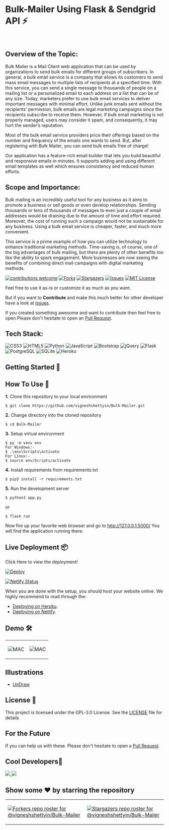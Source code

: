 # Bulk-Mailer Using Flask & Sendgrid API ⚡️
&nbsp;&nbsp;&nbsp;&nbsp;&nbsp;&nbsp;&nbsp;&nbsp;&nbsp;&nbsp;&nbsp;&nbsp;&nbsp;&nbsp;&nbsp;&nbsp;&nbsp;&nbsp;&nbsp;&nbsp;&nbsp;&nbsp;&nbsp;&nbsp;&nbsp;&nbsp;&nbsp;&nbsp;&nbsp;&nbsp;

## Overview of the Topic:

Bulk Mailer is a Mail Client web application that can be used by organizations to send bulk emails for different groups of subscribers. In general, a bulk email service is a company that allows its customers to send mass email messages to multiple lists of recipients at a specified time. With this service, you can send a single message to thousands of people on a mailing list or a personalized email to each address on a list that can be of any size.
Today, marketers prefer to use bulk email services to deliver important messages with minimal effort. Unlike junk emails sent without the recipients’ permission, bulk emails are legal marketing campaigns since the recipients subscribe to receive them. However, if bulk email marketing is not properly managed, users may consider it spam, and consequently, it may hurt the sender’s reputation.

Most of the bulk email service providers price their offerings based on the number and frequency of the emails one wants to send. But, after registering with Bulk Mailer, you can send bulk emails free of charge!

Our application has a feature-rich email builder that lets you build beautiful and responsive emails in minutes. It supports adding and using different email templates as well which ensures consistency and reduced human efforts.

## Scope and Importance:

Bulk mailing is an incredibly useful tool for any business as it aims to promote a business or sell goods or even develop relationships. Sending thousands or tens of thousands of messages to even just a couple of email addresses would be draining due to the amount of time and effort required. Moreover, the cost of running such a campaign would not be sustainable for any business. Using a bulk email service is cheaper, faster, and much more convenient.

This service is a prime example of how you can utilize technology to enhance traditional marketing methods. Time-saving is, of course, one of the big advantages of bulk mailing, but there are plenty of other benefits too like the ability to spark engagement. More businesses are now seeing the benefits of combining direct mail campaigns with digital marketing methods.


[![contributions welcome](https://img.shields.io/badge/contributions-welcome-brightgreen.svg?style=flat)](https://github.com/vigneshshettyin/Bulk-Mailer/issues)
[![Forks](https://img.shields.io/github/forks/vigneshshettyin/Bulk-Mailer.svg?logo=github)](https://github.com/vigneshshettyin/Bulk-Mailer/network/members)
[![Stargazers](https://img.shields.io/github/stars/vigneshshettyin/Bulk-Mailer.svg?logo=github)](https://github.com/vigneshshettyin/Bulk-Mailer/stargazers)
[![Issues](https://img.shields.io/github/issues/vigneshshettyin/Bulk-Mailer.svg?logo=github)](https://github.com/vigneshshettyin/Bulk-Mailer/issues)
[![MIT License](https://img.shields.io/github/license/vigneshshettyin/Bulk-Mailer.svg?style=flat-square)](https://github.com/vigneshshettyin/Bulk-Mailer/blob/master/LICENSE)

Feel free to use it as-is or customize it as much as you want.

But if you want to **Contribute** and make this much better for other developer have a look at [Issues](https://github.com/vigneshshettyin/Bulk-Mailer/issues).


If you created something awesome and want to contribute then feel free to open Please don't hesitate to open an [Pull Request](https://github.com/vigneshshettyin/Bulk-Mailer/pulls).

## Tech Stack:
<img alt="CSS3" src="https://img.shields.io/badge/css3%20-%231572B6.svg?&style=for-the-badge&logo=css3&logoColor=white"/> 	<img alt="HTML5" src="https://img.shields.io/badge/html5%20-%23E34F26.svg?&style=for-the-badge&logo=html5&logoColor=white"/> <img alt="Python" src="https://img.shields.io/badge/python%20-%2314354C.svg?&style=for-the-badge&logo=python&logoColor=white"/> <img alt="JavaScript" src="https://img.shields.io/badge/javascript%20-%23323330.svg?&style=for-the-badge&logo=javascript&logoColor=%23F7DF1E"/> <img alt="Bootstrap" src="https://img.shields.io/badge/Bootstrap-563D7C?style=for-the-badge&logo=bootstrap&logoColor=white"/> <img alt="jQuery" src="https://img.shields.io/badge/jQuery-0769AD?style=for-the-badge&logo=jquery&logoColor=white"/> <img alt="Flask" src="https://img.shields.io/badge/Flask-000000?style=for-the-badge&logo=flask&logoColor=white"/> <img alt="PostgreSQL" src="https://img.shields.io/badge/PostgreSQL-316192?style=for-the-badge&logo=postgresql&logoColor=white"/> <img alt="SQLite" src="https://img.shields.io/badge/SQLite-07405E?style=for-the-badge&logo=sqlite&logoColor=white"/> <img alt="Heroku" src="https://img.shields.io/badge/Heroku-430098?style=for-the-badge&logo=heroku&logoColor=white"/>


## Getting Started 🚀

## How To Use 🔧

**1.** Clone this repository to your local environment
 ```shell
$ git clone https://github.com/vigneshshettyin/Bulk-Mailer.git
```

**2.** Change directory into the cloned repository  
 ```shell
$ cd Bulk-Mailer
```

**3.** Setup virtual environment
 ```shell
$ py -m venv env
For Windows:-
$ .\env\Scripts\activate
For Linux:-
$ source env/Scripts/activate
```

**4.** Install requirements from requirements.txt  
 ```shell
$ pip3 install -r requirements.txt
```

**5.** Run the development server
 ```shell
$ python3 app.py
```
or
 ```shell
$ flask run
```

Now fire up your favorite web browser and go to http://127.0.0.1:5000/
You will find the application running there.

## Live Deployment 📦

 Click Here to view the deployment!

[![Deploy](https://www.herokucdn.com/deploy/button.svg)](https://bulkmailercf.herokuapp.com//)<br>

[![Netlify Status](https://api.netlify.com/api/v1/badges/949ff150-ae0c-4368-b749-e9a083b8ee65/deploy-status)](https://app.netlify.com/sites/elegant-lamarr-3ec036/deploys)


When you are done with the setup, you should host your website online.
We highly recommend to read through the:<br>
- [Deploying on Heroku](https://stackabuse.com/deploying-a-flask-application-to-heroku/).<br>
- [Deploying on Netlify](https://www.netlify.com/blog/2016/10/27/a-step-by-step-guide-deploying-a-static-site-or-single-page-app/).<br>

## Demo 🛠️

<table><tr><td valign="top" width="50%">

![MAC](https://cdn.discordapp.com/attachments/701086382407549019/791974933790064660/Screenshot_2020-12-25_155448.png)

</td><td valign="top" width="50%">

![MAC](https://cdn.discordapp.com/attachments/701086382407549019/791974938377584640/Screenshot_2020-12-25_155428.png)

</td></tr></table>  


## Illustrations
- [UnDraw](https://undraw.co/illustrations)

## License 📄

This project is licensed under the GPL-3.0 License. See the [LICENSE](./LICENSE) file for details



## For the Future
If you can help us with these. Please don't hesitate to open a [Pull Request](https://github.com/vigneshshettyin/Bulk-Mailer/pulls).

## Cool Developers🚧

<a href="https://github.com/data-charya/Cn-project/graphs/contributors">
  <img src="https://contributors-img.web.app/image?repo=data-charya/Cn-project" />
</a>

<a href="https://github.com/vigneshshettyin/Bulk-Mailer/graphs/contributors">
  <img src="https://contributors-img.web.app/image?repo=vigneshshettyin/Bulk-Mailer" />
</a>

## Show some ❤️ by starring the repository

<table><tr><td valign="top" width="50%">
 
 
[![Forkers repo roster for @vigneshshettyin/Bulk-Mailer](https://reporoster.com/forks/vigneshshettyin/Bulk-Mailer)](https://github.com/vigneshshettyin/Bulk-Mailer/network/members)


</td><td valign="top" width="50%">
 
 
[![Stargazers repo roster for @vigneshshettyin/Bulk-Mailer](https://reporoster.com/stars/vigneshshettyin/Bulk-Mailer)](https://github.com/vigneshshettyin/Bulk-Mailer/stargazers)


</td></tr></table>  

